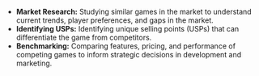 - **Market Research:** Studying similar games in the market to understand current trends, player preferences, and gaps in the market.
- **Identifying USPs:** Identifying unique selling points (USPs) that can differentiate the game from competitors.
- **Benchmarking:** Comparing features, pricing, and performance of competing games to inform strategic decisions in development and marketing.